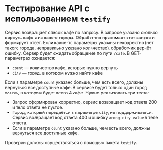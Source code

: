 # Тестирование API с использованием `testify`

Сервис возвращает список кафе по запросу. В запросе указано сколько вернуть кафе и из какого города. Обработчик принимает этот запрос и формирует ответ. Если какие-то параметры указаны некорректно (нет такого города, неправильно указано количество), обработчик вернёт ошибку. Сервер будет ожидать обращение по пути `/cafe`. В GET-параметрах ожидается:

- `count` — количество кафе, которые нужно вернуть
- `city` — город, в котором нужно найти кафе

Если в параметре `count` указано больше, чем есть всего, должны вернуться все доступные кафе. В сервисе будет только один город `moscow`, в котором будет всего 4 кафе. Нужно реализовать три теста:

- Запрос сформирован корректно, сервис возвращает код ответа 200 и тело ответа не пустое.
- Город, который передаётся в параметре `city`, не поддерживается. Сервис возвращает код ответа 400 и ошибку `wrong city value` в теле ответа.
- Если в параметре `count` указано больше, чем есть всего, должны вернуться все доступные кафе.

Проверки должны осуществляться с помощью пакета `testify`.
